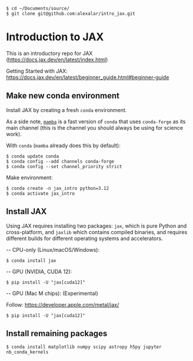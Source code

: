     $ cd ~/Documents/source/
    $ git clone git@github.com:alexalar/intro_jax.git

Introduction to JAX
===================
This is an introductory repo for JAX (https://docs.jax.dev/en/latest/index.html)

Getting Started with JAX: https://docs.jax.dev/en/latest/beginner_guide.html#beginner-guide

Make new conda environment
-----------------------------
Install JAX by creating a fresh `conda` environment. 

As a side note, [`mamba`](https://mamba.readthedocs.io/en/latest/installation/mamba-installation.html) is a fast version of `conda` that uses `conda-forge` as its main channel (this is the channel you should always be using for science work).

With `conda` (`mamba` already does this by default):

    $ conda update conda
    $ conda config --add channels conda-forge
    $ conda config --set channel_priority strict

Make environment:

    $ conda create -n jax_intro python=3.12
    $ conda activate jax_intro


Install JAX
-----------------------------

Using JAX requires installing two packages: `jax`, which is pure Python and cross-platform, and `jaxlib` which contains compiled binaries, and requires different builds for different operating systems and accelerators.

-- CPU-only (Linux/macOS/Windows):

    $ conda install jax


-- GPU (NVIDIA, CUDA 12):

    $ pip install -U "jax[cuda12]"


-- GPU (Mac M chips): (Experimental)

Follow: https://developer.apple.com/metal/jax/

    $ pip install -U "jax[cuda12]"


Install remaining packages
-----------------------------

    $ conda install matplotlib numpy scipy astropy h5py jupyter nb_conda_kernels
